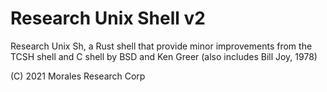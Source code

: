 # Research Unix Shell v2
Research Unix Sh, a Rust shell that provide minor improvements from the TCSH shell and C shell by BSD and Ken Greer (also includes Bill Joy, 1978)

(C) 2021 Morales Research Corp
